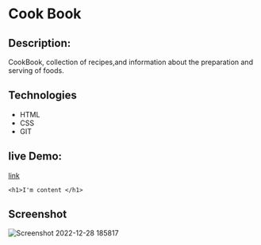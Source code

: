 # Cook Book
## Description:
CookBook, collection of recipes,and information about the preparation and serving of foods. 
## Technologies
- HTML
- CSS
- GIT

## live Demo:
[link]()
```
<h1>I'm content </h1>
```
## Screenshot
![Screenshot 2022-12-28 185817](https://user-images.githubusercontent.com/116878530/209853451-46f10711-825f-4fac-b846-fea9e6544406.png)
